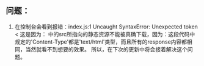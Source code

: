 ## **问题：**
1. 在控制台会看到报错：index.js:1 Uncaught SyntaxError: Unexpected token <
   这是因为：<script src='xxx'></script> 中的src所指向的静态资源不能被真确下载，因为：这段代码中规定的'Content-Type'都是'text/html'类型，而且所有的response内容都相同，当然就看不到想要的效果。
   所以，在下次的更新中将会接着解决这个问题。